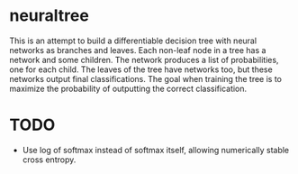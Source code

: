 # neuraltree

This is an attempt to build a differentiable decision tree with neural networks as branches and leaves. Each non-leaf node in a tree has a network and some children. The network produces a list of probabilities, one for each child. The leaves of the tree have networks too, but these networks output final classifications. The goal when training the tree is to maximize the probability of outputting the correct classification.

# TODO

 * Use log of softmax instead of softmax itself, allowing numerically stable cross entropy.
